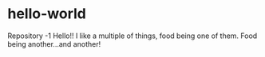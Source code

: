 # hello-world
Repository -1
Hello!!
I like a multiple of things, food being one of them. Food being another...and another!
